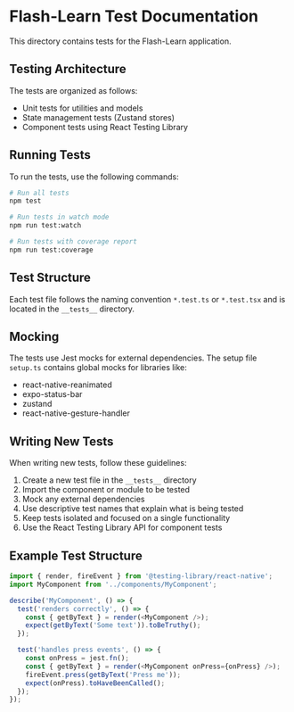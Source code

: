 # Flash-Learn Test Documentation

This directory contains tests for the Flash-Learn application.

## Testing Architecture

The tests are organized as follows:

- Unit tests for utilities and models
- State management tests (Zustand stores)
- Component tests using React Testing Library

## Running Tests

To run the tests, use the following commands:

```bash
# Run all tests
npm test

# Run tests in watch mode
npm run test:watch

# Run tests with coverage report
npm run test:coverage
```

## Test Structure

Each test file follows the naming convention `*.test.ts` or `*.test.tsx` and is located in the `__tests__` directory.

## Mocking

The tests use Jest mocks for external dependencies. The setup file `setup.ts` contains global mocks for libraries like:

- react-native-reanimated
- expo-status-bar
- zustand
- react-native-gesture-handler

## Writing New Tests

When writing new tests, follow these guidelines:

1. Create a new test file in the `__tests__` directory
2. Import the component or module to be tested
3. Mock any external dependencies
4. Use descriptive test names that explain what is being tested
5. Keep tests isolated and focused on a single functionality
6. Use the React Testing Library API for component tests

## Example Test Structure

```typescript
import { render, fireEvent } from '@testing-library/react-native';
import MyComponent from '../components/MyComponent';

describe('MyComponent', () => {
  test('renders correctly', () => {
    const { getByText } = render(<MyComponent />);
    expect(getByText('Some text')).toBeTruthy();
  });

  test('handles press events', () => {
    const onPress = jest.fn();
    const { getByText } = render(<MyComponent onPress={onPress} />);
    fireEvent.press(getByText('Press me'));
    expect(onPress).toHaveBeenCalled();
  });
});
``` 